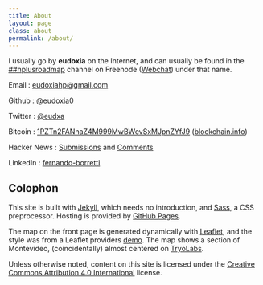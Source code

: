 ```yaml
---
title: About
layout: page
class: about
permalink: /about/
---
```


I usually go by **eudoxia** on the Internet, and can usually be found in
the [##hplusroadmap][hplus] channel on Freenode ([Webchat][hplus-web])
under that name.

Email
: [eudoxiahp@gmail.com](mailto:eudoxiahp@gmail.com)

Github
: [@eudoxia0](https://github.com/eudoxia0)

Twitter
: [@eudxa](https://twitter.com/eudxa)

Bitcoin
: [1PZTn2FANnaZ4M999MwBWevSxMJpnZYfJ9][btc] ([blockchain.info][btc-web])

Hacker News
: [Submissions][hn-subs] and [Comments][hn-comments]

LinkedIn
: [fernando-borretti][linkedin]

## Colophon

This site is built with [Jekyll][jekyll], which needs no introduction, and
[Sass][sass], a CSS preprocessor. Hosting is provided by [GitHub
Pages][pages].

The map on the front page is generated dynamically with [Leaflet][leaflet],
and the style was from a Leaflet providers [demo][demo]. The map shows a
section of Montevideo, (coincidentally) almost centered on [TryoLabs][tryo].

Unless otherwise noted, content on this site is licensed under the
[Creative Commons Attribution 4.0 International][license] license.

[hplus]: irc://irc.freenode.net/##hplusroadmap
[hplus-web]: http://webchat.freenode.net/?channels=##hplusroadmap
[btc]: bitcoin:1PZTn2FANnaZ4M999MwBWevSxMJpnZYfJ9
[btc-web]: https://blockchain.info/address/1PZTn2FANnaZ4M999MwBWevSxMJpnZYfJ9
[hn-subs]: https://news.ycombinator.com/submitted?id=eudox
[hn-comments]: https://news.ycombinator.com/threads?id=eudox
[linkedin]: https://www.linkedin.com/pub/fernando-borretti/74/b74/827
[jekyll]: http://jekyllrb.com/
[sass]: http://sass-lang.com/
[pages]: https://pages.github.com/
[grid]: https://github.com/eudoxia0/eudoxia0.github.io/blob/master/_sass/grid.scss
[leaflet]: http://leafletjs.com/
[demo]: http://leaflet-extras.github.io/leaflet-providers/preview/
[tryo]: http://tryolabs.com/
[license]: http://creativecommons.org/licenses/by/4.0/
